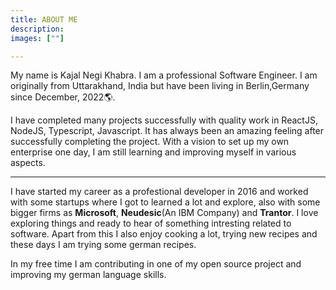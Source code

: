 ```yaml
---
title: ABOUT ME
description:
images: [""]

---
```


My name is Kajal Negi Khabra. I am a professional Software Engineer. I am originally from Uttarakhand, India but have been living in Berlin,Germany since December, 2022🌎.

I have completed many projects successfully with quality work in ReactJS, NodeJS, Typescript, Javascript.
It has always been an amazing feeling after successfully completing the project.
With a vision to set up my own enterprise one day, I am still learning and improving myself in various aspects.

<hr/>

I have started my career as a profestional developer in 2016 and worked with some startups where I got to learned a lot and explore, also with some bigger firms as **Microsoft**, **Neudesic**(An IBM Company) and **Trantor**. I love exploring things and ready to hear of something intresting related to software. Apart from this I also enjoy cooking a lot, trying new recipes and these days I am trying some german recipes.

In my free time I am contributing in one of my open source project and improving my german language skills.